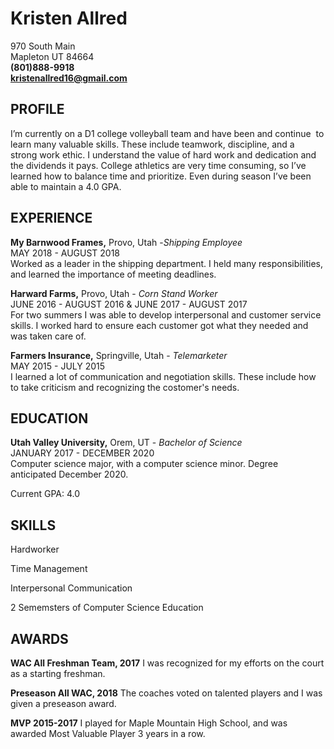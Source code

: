 # Kristen Allred

  970 South Main  
  Mapleton UT 84664  
  **(801)888-9918**  
  **kristenallred16@gmail.com**  
  
## PROFILE

I’m currently on a D1 college volleyball team and have been and
continue  to learn many valuable skills. These include teamwork,
discipline, and a  strong work ethic. I understand the value of
hard work and dedication and  the dividends it pays. College
athletics are very time consuming, so I’ve learned how to balance time and prioritize. Even during season I’ve been able to maintain a 4.0 GPA.

## EXPERIENCE

**My Barnwood Frames,** Provo, Utah -_Shipping Employee_  
MAY 2018 - AUGUST 2018   
Worked as a leader in the shipping department. I held many responsibilities, and learned the importance of meeting deadlines.

**Harward Farms,** Provo, Utah - _Corn Stand Worker_  
JUNE 2016 - AUGUST 2016 & JUNE 2017 - AUGUST 2017  
For two summers I was able to develop interpersonal and customer service skills. I worked hard to ensure each customer got what they needed and was taken care of.

**Farmers Insurance,** Springville, Utah - _Telemarketer_  
MAY 2015 - JULY 2015  
I learned a lot of communication and negotiation skills. These include how to take criticism and recognizing the costomer's needs.

## EDUCATION

**Utah Valley University,** Orem, UT - _Bachelor of Science_  
JANUARY 2017 - DECEMBER 2020  
Computer science major, with a computer science minor. Degree anticipated December 2020.

Current GPA: 4.0

## SKILLS

Hardworker

Time Management

Interpersonal Communication

2 Sememsters of Computer Science Education

## AWARDS

**WAC All Freshman Team, 2017** I was recognized for my efforts on the court as a starting freshman.

**Preseason All WAC, 2018** The coaches voted on talented players and I was given a preseason award.

**MVP 2015-2017** I played for Maple Mountain High School, and was awarded Most Valuable Player 3 years in a row.